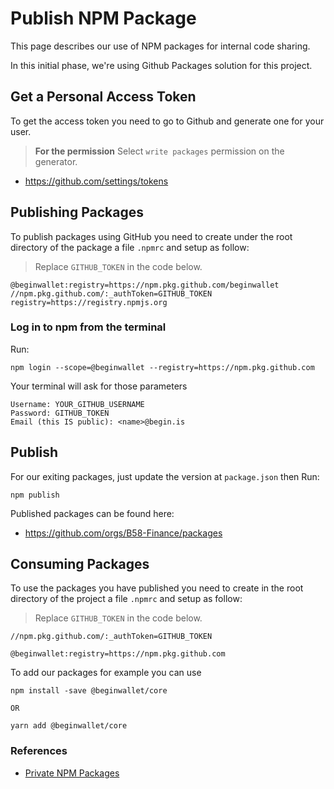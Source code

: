 # Publish NPM Package

This page describes our use of NPM packages for internal code sharing.

In this initial phase, we're using Github Packages solution for this project.

## Get a Personal Access Token

To get the access token you need to go to Github and generate one for your user.

> **For the permission**
Select `write packages` permission on the generator.

* https://github.com/settings/tokens


## Publishing Packages

To publish packages using GitHub you need to create under the root directory of the package a file `.npmrc` and setup as follow:

> Replace `GITHUB_TOKEN` in the code below.

```
@beginwallet:registry=https://npm.pkg.github.com/beginwallet
//npm.pkg.github.com/:_authToken=GITHUB_TOKEN
registry=https://registry.npmjs.org
```

### Log in to npm from the terminal

Run:
```
npm login --scope=@beginwallet --registry=https://npm.pkg.github.com
```

Your terminal will ask for those parameters
```
Username: YOUR_GITHUB_USERNAME
Password: GITHUB_TOKEN
Email (this IS public): <name>@begin.is
```

## Publish

For our exiting packages, just update the version at `package.json` then Run:

```
npm publish
```

Published packages can be found here:
* https://github.com/orgs/B58-Finance/packages

## Consuming Packages

To use the packages you have published you need to create in the root directory of the project a file `.npmrc` and setup as follow:

> Replace `GITHUB_TOKEN` in the code below.

```
//npm.pkg.github.com/:_authToken=GITHUB_TOKEN

@beginwallet:registry=https://npm.pkg.github.com
```

To add our packages for example you can use
```
npm install -save @beginwallet/core

OR

yarn add @beginwallet/core
```

### References
* [Private NPM Packages](https://levelup.gitconnected.com/private-npm-packages-in-github-package-registry-fbfda43acab3)
